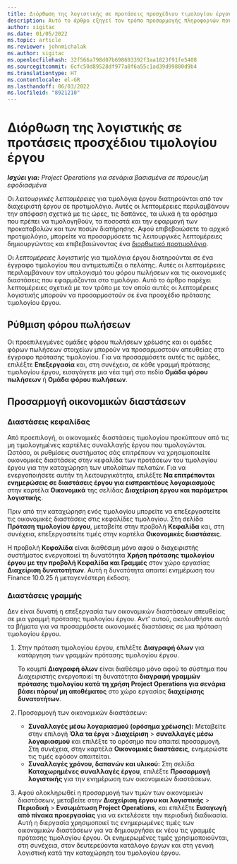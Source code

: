 ```yaml
---
title: Διόρθωση της λογιστικής σε προτάσεις προσχέδιου τιμολογίου έργου
description: Αυτό το άρθρο εξηγεί τον τρόπο προσαρμογής πληροφοριών που σχετίζονται με τη λογιστική σε ένα προσχέδιο πρότασης τιμολογίου.
author: sigitac
ms.date: 01/05/2022
ms.topic: article
ms.reviewer: johnmichalak
ms.author: sigitac
ms.openlocfilehash: 32f566a798d07b698693392f3aa1823f91fe5408
ms.sourcegitcommit: 6cfc50d89528df977a8f6a55c1ad39d99800d9b4
ms.translationtype: HT
ms.contentlocale: el-GR
ms.lasthandoff: 06/03/2022
ms.locfileid: "8921210"
---
```

# <a name="correct-the-accounting-on-draft-project-invoice-proposals"></a>Διόρθωση της λογιστικής σε προτάσεις προσχέδιου τιμολογίου έργου

_**Ισχύει για:** Project Operations για σενάρια βασισμένα σε πόρους/μη εφοδιασμένα_

Οι *λειτουργικές λεπτομέρειες* για τιμολόγια έργου διατηρούνται από τον διαχειριστή έργου σε προτιμολόγιο. Αυτές οι λεπτομέρειες περιλαμβάνουν την απόφαση σχετικά με τις ώρες, τις δαπάνες, τα υλικά ή τα ορόσημα που πρέπει να τιμολογηθούν, τα ποσοστά και την εφαρμογή των προκαταβολών και των ποσών διατήρησης. Αφού επιβεβαιώσετε το αρχικό προτιμολόγιο, μπορείτε να προσαρμόσετε τις λειτουργικές λεπτομέρειες δημιουργώντας και επιβεβαιώνοντας ένα [διορθωτικό προτιμολόγιο](../proforma-invoicing/corrective-invoices.md).

Οι *λεπτομέρειες λογιστικής* για τιμολόγια έργου διατηρούνται σε ένα έγγραφο τιμολογίου που αντιμετωπίζει ο πελάτης. Αυτές οι λεπτομέρειες περιλαμβάνουν τον υπολογισμό του φόρου πωλήσεων και τις οικονομικές διαστάσεις που εφαρμόζονται στο τιμολόγιο. Αυτό το άρθρο παρέχει λεπτομέρειες σχετικά με τον τρόπο με τον οποίο αυτές οι λεπτομέρειες λογιστικής μπορούν να προσαρμοστούν σε ένα προσχέδιο πρότασης τιμολογίου έργου.

## <a name="adjust-sales-tax"></a>Ρύθμιση φόρου πωλήσεων

Οι προεπιλεγμένες ομάδες φόρου πωλήσεων χρέωσης και οι ομάδες φόρων πωλήσεων στοιχείων μπορούν να προσαρμοστούν απευθείας στο έγγραφο πρότασης τιμολογίου. Για να προσαρμόσετε αυτές τις ομάδες, επιλέξτε **Επεξεργασία** και, στη συνέχεια, σε κάθε γραμμή πρότασης τιμολογίου έργου, εισαγάγετε μια νέα τιμή στο πεδίο **Ομάδα φόρου πωλήσεων** ή **Ομάδα φόρου πωλήσεων**.

## <a name="adjust-financial-dimensions"></a>Προσαρμογή οικονομικών διαστάσεων

### <a name="header-dimensions"></a>Διαστάσεις κεφαλίδας

Από προεπιλογή, οι οικονομικές διαστάσεις τιμολογίου προκύπτουν από τις μη τιμολογημένες καρτέλες συναλλαγής έργου που τιμολογώνται. Ωστόσο, οι ρυθμίσεις συστήματος σάς επιτρέπουν να χρησιμοποιείτε οικονομικές διαστάσεις στην κεφαλίδα των προτάσεων του τιμολογίου έργου για την καταχώρηση των υπολοίπων πελατών. Για να ενεργοποιήσετε αυτήν τη λειτουργικότητα, επιλέξτε **Να επιτρέπονται ενημερώσεις σε διαστάσεις έργου για εισπρακτέους λογαριασμούς** στην καρτέλα **Οικονομικά** της σελίδας **Διαχείριση έργου και παράμετροι λογιστικής**.

Πριν από την καταχώρηση ενός τιμολογίου μπορείτε να επεξεργαστείτε τις οικονομικές διαστάσεις στις κεφαλίδες τιμολογίου. Στη σελίδα **Πρόταση τιμολογίου έργου**, μεταβείτε στην προβολή **Κεφαλίδα** και, στη συνέχεια, επεξεργαστείτε τιμές στην καρτέλα **Οικονομικές διαστάσεις**.

Η προβολή **Κεφαλίδα** είναι διαθέσιμη μόνο αφού ο διαχειριστής συστήματος ενεργοποιεί τη δυνατότητα **Χρήση πρότασης τιμολογίου έργου με την προβολή Κεφαλίδα και Γραμμές** στον χώρο εργασίας **Διαχείριση δυνατοτήτων**. Αυτή η δυνατότητα απαιτεί ενημέρωση του Finance 10.0.25 ή μεταγενέστερη έκδοση.

### <a name="line-dimensions"></a>Διαστάσεις γραμμής

Δεν είναι δυνατή η επεξεργασία των οικονομικών διαστάσεων απευθείας σε μια γραμμή πρότασης τιμολογίου έργου. Αντ' αυτού, ακολουθήστε αυτά τα βήματα για να προσαρμόσετε οικονομικές διαστάσεις σε μια πρόταση τιμολογίου έργου.

1. Στην πρόταση τιμολογίου έργου, επιλέξτε **Διαγραφή όλων** για κατάργηση των γραμμών πρότασης τιμολογίου έργου.

    Το κουμπί **Διαγραφή όλων** είναι διαθέσιμο μόνο αφού το σύστημα που Διαχειριστής ενεργοποιεί τη δυνατότητα **διαγραφή γραμμών πρότασης τιμολογίου κατά τη χρήση Project Operations για σενάρια βάσει πόρου/ μη αποθέματος** στο χώρο εργασίας **διαχείρισης δυνατοτήτων**.

2. Προσαρμογή των οικονομικών διαστάσεων:

    - **Συναλλαγές μέσω λογαριασμού (ορόσημα χρέωσης):** Μεταβείτε στην επιλογή **Όλα τα έργα** \>**Διαχείριση** \> **συναλλαγές μέσω λογαριασμού** και επιλέξτε το ορόσημο που απαιτεί προσαρμογή. Στη συνέχεια, στην καρτέλα **Οικονομικές διαστάσεις**, ενημερώστε τις τιμές εφόσον απαιτείται.
    - **Συναλλαγές χρόνου, δαπανών και υλικού:** Στη σελίδα **Καταχωρημένες συναλλαγές έργου**, επιλέξτε **Προσαρμογή λογιστικής** για την ενημέρωση των οικονομικών διαστάσεων.

3. Αφού ολοκληρωθεί η προσαρμογή των τιμών των οικονομικών διαστάσεων, μεταβείτε στην **Διαχείριση έργου και λογιστικής** \> **Περιοδική** \> **Ενσωμάτωση Project Operations**, και επιλέξτε **Εισαγωγή από πίνακα προεργασίας** για να εκτελέσετε την περιοδική διαδικασία. Αυτή η διεργασία χρησιμοποιεί τις ενημερωμένες τιμές των οικονομικών διαστάσεων για να δημιουργήσει εκ νέου τις γραμμές πρότασης τιμολογίου έργου. Οι ενημερωμένες τιμές χρησιμοποιούνται, στη συνέχεια, στον δευτερεύοντα κατάλογο έργων και στη γενική λογιστική κατά την καταχώρηση του τιμολογίου έργου.
